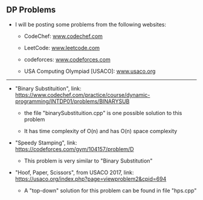 ## DP Problems

* I will be posting some problems from the following websites: 

    - CodeChef: www.codechef.com  

    - LeetCode: www.leetcode.com  

    - codeforces: www.codeforces.com  

    - USA Computing Olympiad [USACO]: www.usaco.org  

---

* "Binary Substituition", link: https://www.codechef.com/practice/course/dynamic-programming/INTDP01/problems/BINARYSUB  

    - the file "binarySubstituition.cpp" is one possible solution to this problem  

    - It has time complexity of O(n) and has O(n) space complexity  

* "Speedy Stamping", link: https://codeforces.com/gym/104157/problem/D  

    - This problem is very similar to "Binary Substitution"  

* "Hoof, Paper, Scissors", from USACO 2017, link: https://usaco.org/index.php?page=viewproblem2&cpid=694  

    - A "top-down" solution for this problem can be found in file "hps.cpp"  

